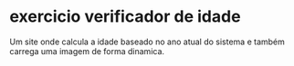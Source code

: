 # exercicio verificador de idade
Um site onde calcula a idade baseado no ano atual do sistema e também carrega uma imagem de forma dinamica.
